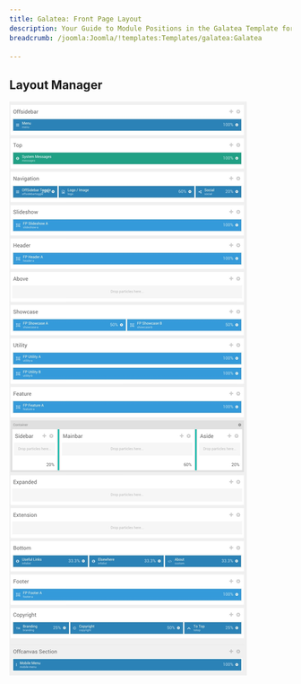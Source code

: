 ```yaml
---
title: Galatea: Front Page Layout
description: Your Guide to Module Positions in the Galatea Template for Joomla
breadcrumb: /joomla:Joomla/!templates:Templates/galatea:Galatea

---
```


Layout Manager
-----

![positions](assets/outline_home.jpeg)

